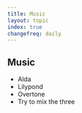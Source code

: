 ```yaml
---
title: Music
layout: topic
index: true
changefreq: daily
---
```


## Music

 * Alda
 * Lilypond
 * Overtone
 * Try to mix the three
